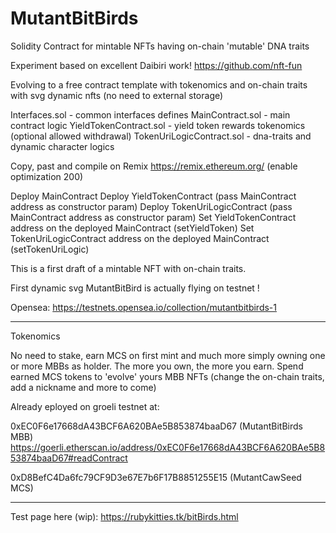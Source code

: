 # MutantBitBirds
Solidity Contract for mintable NFTs having on-chain 'mutable' DNA traits

Experiment based on excellent Daibiri work!
https://github.com/nft-fun

Evolving to a free contract template with tokenomics and on-chain traits with svg dynamic nfts (no need to external storage)

Interfaces.sol - common interfaces defines
MainContract.sol - main contract logic
YieldTokenContract.sol - yield token rewards tokenomics (optional allowed withdrawal)
TokenUriLogicContract.sol - dna-traits and dynamic character logics

Copy, past and compile on Remix
https://remix.ethereum.org/ (enable optimization 200)

Deploy MainContract
Deploy YieldTokenContract (pass MainContract address as constructor param)
Deploy TokenUriLogicContract (pass MainContract address as constructor param)
Set YieldTokenContract address on the deployed MainContract (setYieldToken)
Set TokenUriLogicContract address on the deployed MainContract (setTokenUriLogic)

This is a first draft of a mintable NFT with on-chain traits.

First dynamic svg MutantBitBird is actually flying on testnet !

Opensea:  https://testnets.opensea.io/collection/mutantbitbirds-1

---------------------------------------------------------------------------------------------
Tokenomics 

No need to stake, earn MCS on first mint and much more simply owning one or more MBBs as holder.
The more you own, the more you earn.
Spend earned MCS tokens to 'evolve' yours MBB NFTs (change the on-chain traits, add a nickname and more to come)

Already eployed on groeli testnet at:

0xEC0F6e17668dA43BCF6A620BAe5B853874baaD67 (MutantBitBirds MBB)
https://goerli.etherscan.io/address/0xEC0F6e17668dA43BCF6A620BAe5B853874baaD67#readContract

0xD8BefC4Da6fc79CF9D3e67E7b6F17B8851255E15 (MutantCawSeed MCS)

-----------------------------------------------------------------------------

Test page here (wip):
https://rubykitties.tk/bitBirds.html

